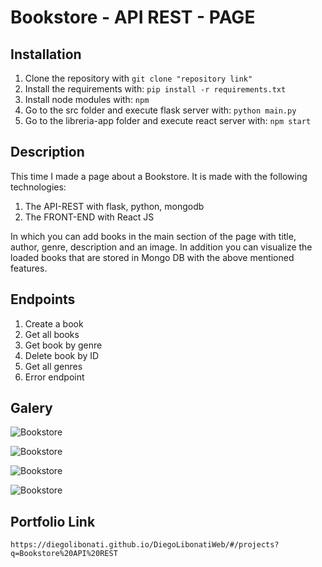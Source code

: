 # Bookstore - API REST - PAGE

## Installation

1. Clone the repository with `git clone "repository link"`
2. Install the requirements with: `pip install -r requirements.txt`
3. Install node modules with: `npm`
4. Go to the src folder and execute flask server with: `python main.py`
5. Go to the libreria-app folder and execute react server with: `npm start`

## Description

This time I made a page about a Bookstore. It is made with the following technologies:

1. The API-REST with flask, python, mongodb
2. The FRONT-END with React JS

In which you can add books in the main section of the page with title, author, genre, description and an image. In addition you can visualize the loaded books that are stored in Mongo DB with the above mentioned features.

## Endpoints

1. Create a book
2. Get all books
3. Get book by genre
4. Delete book by ID
5. Get all genres
6. Error endpoint

## Galery

![Bookstore](https://raw.githubusercontent.com/DiegoLibonati/DiegoLibonatiWeb/main/data/projects/Flask/Imagenes/libreriaflaskreact-0.jpg)

![Bookstore](https://raw.githubusercontent.com/DiegoLibonati/DiegoLibonatiWeb/main/data/projects/Flask/Imagenes/libreriaflaskreact-1.jpg)

![Bookstore](https://raw.githubusercontent.com/DiegoLibonati/DiegoLibonatiWeb/main/data/projects/Flask/Imagenes/libreriaflaskreact-2.jpg)

![Bookstore](https://raw.githubusercontent.com/DiegoLibonati/DiegoLibonatiWeb/main/data/projects/Flask/Imagenes/libreriaflaskreact-3.jpg)

## Portfolio Link

`https://diegolibonati.github.io/DiegoLibonatiWeb/#/projects?q=Bookstore%20API%20REST`

